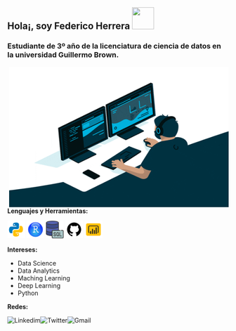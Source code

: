 
## Hola¡, soy Federico Herrera <img src="https://pa1.narvii.com/6919/4f6170171a9bebd68d660c39dd0e2962f9a8372ar1-480-342_hq.gif" width="50" height="50" />

### Estudiante de 3º año de la licenciatura de ciencia de datos en la universidad Guillermo Brown.

<img align="right" alt="GIF" src="https://github.com/f3derico1991/f3derico1991/blob/main/profile-img/giphy.gif?raw=true" width="500" height="320" />

**Lenguajes y Herramientas:**

<code><img height="40" src="https://github.com/f3derico1991/f3derico1991/blob/main/profile-img/python.png"></code>
<code><img height="40" src="https://github.com/f3derico1991/f3derico1991/blob/main/profile-img/rstudio.png"></code>
<code><img height="40" src="https://github.com/f3derico1991/f3derico1991/blob/main/profile-img/sql.png"></code>
<code><img height="40" src="https://github.com/f3derico1991/f3derico1991/blob/main/profile-img/github.png"></code>
<code><img height="40" src="https://github.com/f3derico1991/f3derico1991/blob/main/profile-img/power-bi.png"></code>

**Intereses:**
* Data Science
* Data Analytics
* Maching Learning
* Deep Learning
* Python

**Redes:**

<a href="https://www.linkedin.com/in/h%C3%A9ctor-federico-herrera-3ba44b203/">
    <img height="32" align="left" alt="Linkedim" src="https://fatimamartinez.es/wp-content/uploads/2019/02/logo-linkedin-600-x-600.jpg" />
</a>

<a href="https://twitter.com/fedeherrerahect">
    <img height="32" align="left" alt="Twitter" src="https://www.ucm.es/juliovelez/file/tw/?ver" />
</a>

<a href="mailto:herrerafedericohector@gmail.com">
    <img height="32" align="left" alt="Gmail" src="https://www.profesionalreview.com/wp-content/uploads/2017/05/3-extensiones-para-ser-m%C3%A1s-productivo-con-Gmail-00-1280x720.jpg" />
</a>



